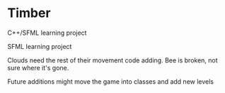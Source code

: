 # Timber
C++/SFML learning project

SFML learning project

Clouds need the rest of their movement code adding. Bee is broken, not sure where it's gone.

Future additions might move the game into classes and add new levels
